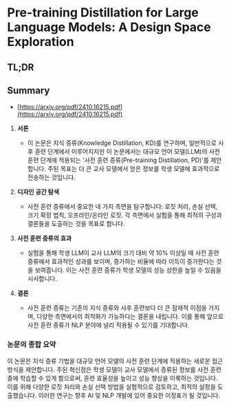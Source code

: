 # Pre-training Distillation for Large Language Models: A Design Space Exploration
## TL;DR
## Summary
- [https://arxiv.org/pdf/2410.16215.pdf](https://arxiv.org/pdf/2410.16215.pdf)

1. **서론**
   - 이 논문은 지식 증류(Knowledge Distillation, KD)를 연구하며, 일반적으로 사후 훈련 단계에서 이루어지지만 이 논문에서는 대규모 언어 모델(LLM)의 사전 훈련 단계에 적용되는 '사전 훈련 증류(Pre-training Distillation, PD)'를 제안합니다. 주된 목표는 더 큰 교사 모델에서 얻은 정보를 학생 모델에 효과적으로 전송하는 것입니다.

2. **디자인 공간 탐색**
   - 사전 훈련 증류에서 중요한 네 가지 측면을 탐구합니다: 로짓 처리, 손실 선택, 크기 확장 법칙, 오프라인/온라인 로짓. 각 측면에서 실험을 통해 최적의 구성과 결론들을 도출하는 것을 목표로 합니다.

3. **사전 훈련 증류의 효과**
   - 실험을 통해 학생 LLM이 교사 LLM의 크기 대비 약 10% 이상일 때 사전 훈련 증류에서 효과적인 성과를 보이며, 증가하는 비율에 따라 이득이 증가한다는 것을 보여줍니다. 이는 사전 훈련 증류가 학생 모델의 성능 상한을 높일 수 있음을 시사합니다.

4. **결론**
   - 사전 훈련 증류는 기존의 지식 증류와 사후 훈련보다 더 큰 잠재적 이점을 가지며, 다양한 측면에서의 최적화가 가능하다는 결론을 내립니다. 이를 통해 앞으로 사전 훈련 증류가 NLP 분야에 널리 적용될 수 있기를 기대합니다.

### 논문의 종합 요약
이 논문은 지식 증류 기법을 대규모 언어 모델의 사전 훈련 단계에 적용하는 새로운 접근 방식을 제안합니다. 주된 혁신점은 학생 모델이 교사 모델에서 증류된 정보를 사전 훈련 중에 학습할 수 있게 함으로써, 훈련 효율성을 높이고 성능 향상을 이룩하는 것입니다. 이를 위해 다양한 로짓 처리와 손실 선택 방법을 실험적으로 검토하고, 최적의 설정을 도출했습니다. 이러한 연구는 향후 AI 및 NLP 개발에 있어 중요한 이정표가 될 것입니다.